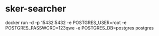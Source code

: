 # sker-searcher


docker run -d -p 15432:5432 -e POSTGRES_USER=root -e POSTGRES_PASSWORD=123qwe -e POSTGRES_DB=postgres postgres
